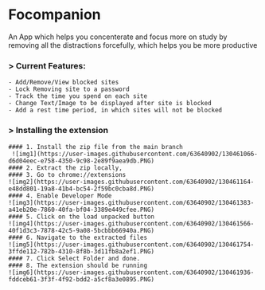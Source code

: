 # Focompanion
An App which helps you concenterate and focus more on study by removing all the distractions forcefully, which helps you be more productive

### > Current Features: 

    - Add/Remove/View blocked sites
    - Lock Removing site to a password
    - Track the time you spend on each site
    - Change Text/Image to be displayed after site is blocked
    - Add a rest time period, in which sites will not be blocked

### > Installing the extension
    #### 1. Install the zip file from the main branch 
     ![img1](https://user-images.githubusercontent.com/63640902/130461066-d6d04eec-e758-4350-9c98-2e89f9aea9db.PNG)
    #### 2. Extract the zip locally,
    #### 3. Go to chrome://extensions
    ![img2](https://user-images.githubusercontent.com/63640902/130461164-e48dd801-19a8-41b4-bc54-2f59bc0cba8d.PNG)
    #### 4. Enable Developer Mode 
    ![img3](https://user-images.githubusercontent.com/63640902/130461383-a41eb20e-7860-40fa-bf04-3389e449cfee.PNG)
    #### 5. Click on the load unpacked button 
    ![img4](https://user-images.githubusercontent.com/63640902/130461566-40f1d3c3-7878-42c5-9a08-5bcbbb66940a.PNG)
    #### 6. Navigate to the extracted files 
    ![img5](https://user-images.githubusercontent.com/63640902/130461754-3ffde112-782b-4310-8f8b-3d11fb8a2ef1.PNG)
    #### 7. Click Select Folder and done.
    #### 8. The extension should be running 
    ![img6](https://user-images.githubusercontent.com/63640902/130461936-fddceb61-3f3f-4f92-bdd2-a5cf8a3e0895.PNG)    
